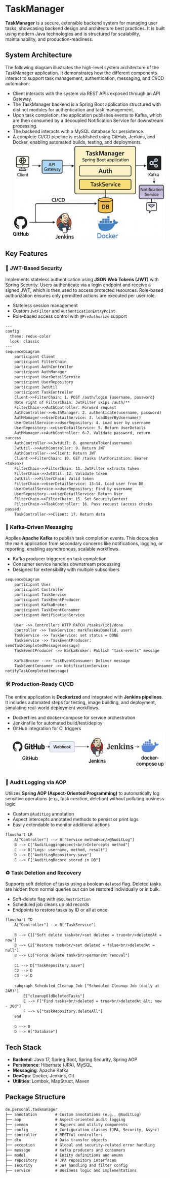 # TaskManager

**TaskManager** is a secure, extensible backend system for managing user tasks, showcasing backend design and architecture best practices. It is built using modern Java technologies and is structured for scalability, maintainability, and production-readiness.

## System Architecture

The following diagram illustrates the high-level system architecture of the TaskManager application. It demonstrates how the different components interact to support task management, authentication, messaging, and CI/CD automation:

- Client interacts with the system via REST APIs exposed through an API Gateway.
- The TaskManager backend is a Spring Boot application structured with distinct modules for authentication and task management.
- Upon task completion, the application publishes events to Kafka, which are then consumed by a decoupled Notification Service for downstream processing.
- The backend interacts with a MySQL database for persistence.
- A complete CI/CD pipeline is established using GitHub, Jenkins, and Docker, enabling automated builds, testing, and deployments.
  ![System Architecture](<docs/assets/System Architecture Diagram.png>)

## Key Features

### 🔐 JWT-Based Security

Implements stateless authentication using **JSON Web Tokens (JWT)** with Spring Security. Users authenticate via a login endpoint and receive a signed JWT, which is then used to access protected resources. Role-based authorization ensures only permitted actions are executed per user role.

- Stateless session management
- Custom `JwtFilter` and `AuthenticationEntryPoint`
- Role-based access control with `@PreAuthorize` support

```mermaid
---
config:
  theme: redux-color
  look: classic
---
sequenceDiagram
    participant Client
    participant FilterChain
    participant AuthController
    participant AuthManager
    participant UserDetailService
    participant UserRepository
    participant JwtUtil
    participant TaskController
    Client->>FilterChain: 1. POST /auth/login {username, password}
    Note right of FilterChain: JwtFilter skips /auth/**
    FilterChain->>AuthController: Forward request
    AuthController->>AuthManager: 2. authenticate(username, password)
    AuthManager->>UserDetailService: 3. loadUserByUsername()
    UserDetailService->>UserRepository: 4. Load user by username
    UserRepository-->>UserDetailService: 5. Return UserDetails
    AuthManager->>AuthController: 6–7. Validate password, return success
    AuthController->>JwtUtil: 8. generateToken(username)
    JwtUtil-->>AuthController: 9. Return JWT
    AuthController-->>Client: Return JWT
    Client->>FilterChain: 10. GET /tasks (Authorization: Bearer <token>)
    FilterChain->>FilterChain: 11. JwtFilter extracts token
    FilterChain->>JwtUtil: 12. Validate token
    JwtUtil-->>FilterChain: Valid token
    FilterChain->>UserDetailService: 13–14. Load user from DB
    UserDetailService->>UserRepository: Find by username
    UserRepository-->>UserDetailService: Return User
    FilterChain->>FilterChain: 15. Set SecurityContext
    FilterChain->>TaskController: 16. Pass request (access checks passed)
    TaskController->>Client: 17. Return data

```

### 🔄 Kafka-Driven Messaging

Applies **Apache Kafka** to publish task completion events. This decouples the main application from secondary concerns like notifications, logging, or reporting, enabling asynchronous, scalable workflows.

- Kafka producer triggered on task completion
- Consumer service handles downstream processing
- Designed for extensibility with multiple subscribers

```mermaid
sequenceDiagram
    participant User
    participant Controller
    participant TaskService
    participant TaskEventProducer
    participant KafkaBroker
    participant TaskEventConsumer
    participant NotificationService

    User ->> Controller: HTTP PATCH /tasks/{id}/done
    Controller ->> TaskService: markTaskAsDone(id, user)
    TaskService ->> TaskService: set status = DONE
    TaskService ->> TaskEventProducer: sendTaskCompletedMessage(message)
    TaskEventProducer ->> KafkaBroker: Publish "task-events" message

    KafkaBroker -->> TaskEventConsumer: Deliver message
    TaskEventConsumer ->> NotificationService: notifyTaskCompleted(message)
```

### 🛠️ Production-Ready CI/CD

The entire application is **Dockerized** and integrated with **Jenkins pipelines**. It includes automated steps for testing, image building, and deployment, simulating real-world deployment workflows.

- Dockerfiles and docker-compose for service orchestration
- Jenkinsfile for automated build/test/deploy
- GitHub integration for CI triggers
  ![Production-Ready CI/CD](<docs/assets/Production-Ready CI:CD.png>)

### 📝 Audit Logging via AOP

Utilizes **Spring AOP (Aspect-Oriented Programming)** to automatically log sensitive operations (e.g., task creation, deletion) without polluting business logic.

- Custom `@AuditLog` annotation
- Aspect intercepts annotated methods to persist or print logs
- Easily extendable to monitor additional actions

```mermaid
flowchart LR
    A["Controller"] --> B["Service method<br/>@AuditLog"]
    B --> C["AuditLoggingAspect<br/>Intercepts method"]
    C --> D["Logs: username, method, result"]
    D --> E["AuditLogRepository.save"]
    E --> F["AuditLogRecord stored in DB"]
```

### ♻️ Task Deletion and Recovery

Supports soft deletion of tasks using a boolean `deleted` flag. Deleted tasks are hidden from normal queries but can be restored individually or in bulk.

- Soft-delete flag with `@SQLRestriction`
- Scheduled job cleans up old records
- Endpoints to restore tasks by ID or all at once

```mermaid
flowchart TD
    A["Controller"] --> B["TaskService"]

    B --> C1["Soft delete task<br/>set deleted = true<br/>deletedAt = now"]
    B --> C2["Restore task<br/>set deleted = false<br/>deletedAt = null"]
    B --> C3["Force delete task<br/>permanent removal"]

    C1 --> D["TaskRepository.save"]
    C2 --> D
    C3 --> D

    subgraph Scheduled_Cleanup_Job ["Scheduled Cleanup Job (daily at 2AM)"]
        E["cleanupOldDeletedTasks"]
        E --> F["Find tasks<br/>deleted = true<br/>deletedAt &lt; now - 30d"]
        F --> G["taskRepository.deleteAll"]
    end

    G --> D
    D --> H["Database"]
```

## Tech Stack

- **Backend**: Java 17, Spring Boot, Spring Security, Spring AOP
- **Persistence**: Hibernate (JPA), MySQL
- **Messaging**: Apache Kafka
- **DevOps**: Docker, Jenkins, Git
- **Utilities**: Lombok, MapStruct, Maven

## Package Structure

```
de.personal.taskmanager
├── annotation        # Custom annotations (e.g., @AuditLog)
├── aop               # Aspect-oriented audit logging
├── common            # Mappers and utility components
├── config            # Configuration classes (JPA, Security, Async)
├── controller        # RESTful controllers
├── dto               # Data transfer objects
├── exception         # Global and security-related error handling
├── message           # Kafka producers and consumers
├── model             # Entity definitions and enums
├── repository        # JPA repository interfaces
├── security          # JWT handling and filter config
├── service           # Business logic and implementations
```
